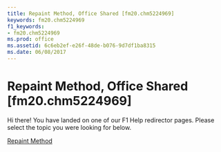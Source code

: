 ```yaml
---
title: Repaint Method, Office Shared [fm20.chm5224969]
keywords: fm20.chm5224969
f1_keywords:
- fm20.chm5224969
ms.prod: office
ms.assetid: 6c6eb2ef-e26f-48de-b076-9d7df1ba8315
ms.date: 06/08/2017
---
```



# Repaint Method, Office Shared [fm20.chm5224969]

Hi there! You have landed on one of our F1 Help redirector pages. Please select the topic you were looking for below.

[Repaint Method](http://msdn.microsoft.com/library/987f895f-7054-3568-269b-d6378c1233b5%28Office.15%29.aspx)

